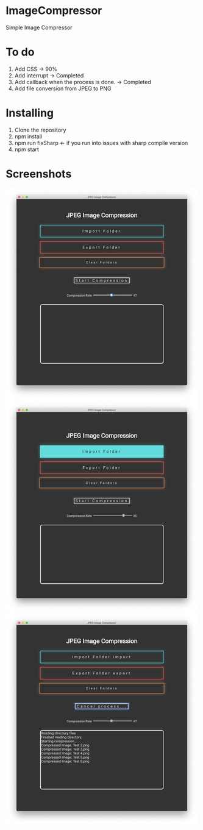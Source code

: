 # ImageCompressor
Simple Image Compressor

# To do
1. Add CSS -> 90% 
2. Add interrupt -> Completed
3. Add callback when the process is done. -> Completed
4. Add file conversion from JPEG to PNG

# Installing
1. Clone the repository
2. npm install
3. npm run fixSharp <- if you run into issues with sharp compile version
4. npm start

# Screenshots
![alt text](https://raw.githubusercontent.com/ja-brouil/ImageCompressor/master/images/ss/2.png)
![alt text](https://raw.githubusercontent.com/ja-brouil/ImageCompressor/master/images/ss/3.png)
![alt text](https://raw.githubusercontent.com/ja-brouil/ImageCompressor/master/images/ss/1.png)
